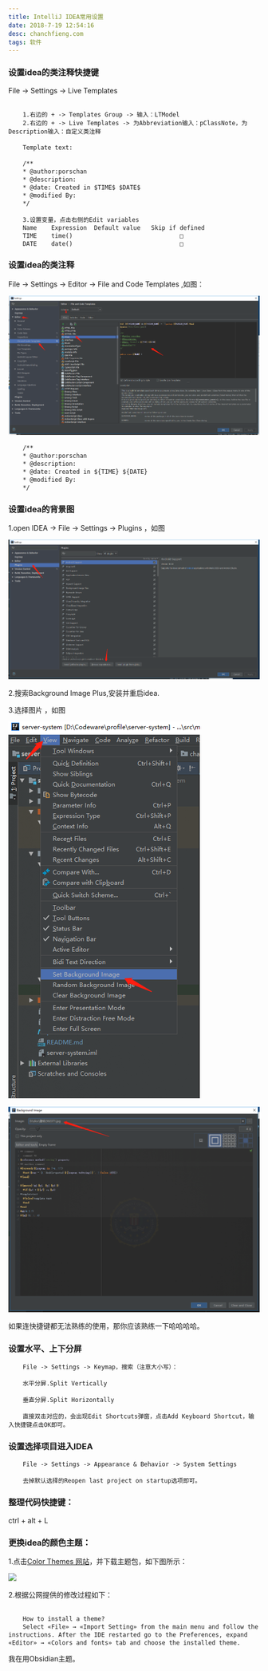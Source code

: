 ```yaml
---
title: IntelliJ IDEA常用设置
date: 2018‎-‎7‎-‎19‎ ‏‎12:54:16
desc: chanchfieng.com
tags: 软件
---
```


### 设置idea的类注释快捷键

File -> Settings -> Live Templates

```

	1.右边的 + -> Templates Group -> 输入：LTModel
	2.右边的 + -> Live Templates -> 为Abbreviation输入：pClassNote，为Description输入：自定义类注释

	Template text:

	/**
	* @author:porschan
	* @description:
	* @date: Created in $TIME$ $DATE$
	* @modified By:
	*/

	3.设置变量，点击右侧的Edit variables
	Name	Expression	Default value	Skip if defined
	TIME	time()								□
	DATE	date()								□

```

### 设置idea的类注释

File -> Settings -> Editor -> File and Code Templates ,如图：

![](intellij-idea/20180615112543.png)

```
	/**
	* @author:porschan
	* @description:
	* @date: Created in ${TIME} ${DATE}
	* @modified By:
	*/
```

### 设置idea的背景图

1.open IDEA -> File -> Settings -> Plugins ，如图

![](intellij-idea/20180615111640.png)

2.搜索Background Image Plus,安装并重启idea.

3.选择图片 ，如图

![](intellij-idea/20180615112045.png)

![](intellij-idea/20180615112119.png)


如果连快捷键都无法熟练的使用，那你应该熟练一下哈哈哈哈。

### 设置水平、上下分屏

```
	File -> Settings -> Keymap，搜索（注意大小写）： 
	
	水平分屏.Split Vertically
	
	垂直分屏.Split Horizontally
	
	直接双击对应的，会出现Edit Shortcuts弹窗，点击Add Keyboard Shortcut，输入快捷键点击OK即可。
````

### 设置选择项目进入IDEA

```
	File -> Settings -> Appearance & Behavior -> System Settings
	
	去掉默认选择的Reopen last project on startup选项即可。
```

### 整理代码快捷键：

ctrl + alt + L

### 更换idea的颜色主题：

1.点击[Color Themes 网站](http://color-themes.com/?view=index)，并下载主题包，如下图所示：

![](../intellij-idea/20180719104511.png)

2.根据公网提供的修改过程如下：

```

	How to install a theme?
	Select «File» → «Import Setting» from the main menu and follow the instructions. After the IDE restarted go to the Preferences, expand «Editor» → «Colors and fonts» tab and choose the installed theme.

```

我在用Obsidian主题。